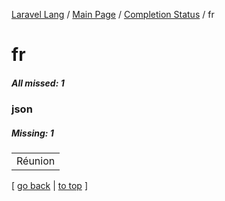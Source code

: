 [Laravel Lang](https://github.com/Laravel-Lang/lang) / [Main Page](../index.md) / [Completion Status](../status.md) / fr

# fr

##### All missed: 1


### json

##### Missing: 1

<table >
<tr><td align="left" >
Réunion
</td>
</tr>

</table>


[ [go back](../status.md) | [to top](#) ]

